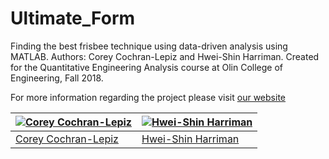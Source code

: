 # Ultimate_Form
Finding the best frisbee technique using data-driven analysis using MATLAB. Authors: Corey Cochran-Lepiz and Hwei-Shin Harriman. Created for the Quantitative Engineering Analysis course at Olin College of Engineering, Fall 2018.


For more information regarding the project please visit [our website](https://hweishinharriman.wixsite.com/ultimateform)


[![Corey Cochran-Lepiz](https://avatars2.githubusercontent.com/u/31522468?s=400&v=4)](https://github.com/coreyacl) | [![Hwei-Shin Harriman](https://avatars3.githubusercontent.com/u/31522997?s=400&v=4)](https://github.com/hsharriman) 
---|---
[Corey Cochran-Lepiz](https://github.com/coreyacl) | [Hwei-Shin Harriman](https://github.com/hsharriman) 

